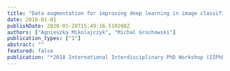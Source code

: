 ```yaml
---
title: "Data augmentation for improving deep learning in image classification problem"
date: 2018-01-01
publishDate: 2020-01-20T15:49:16.519208Z
authors: ["Agnieszka Mikolajczyk", "Michal Grochowski"]
publication_types: ["1"]
abstract: ""
featured: false
publication: "*2018 International Interdisciplinary PhD Workshop (IIPhDW)*"
---
```


